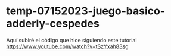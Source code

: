 # temp-07152023-juego-basico-adderly-cespedes

Aquí subiré el código que hice siguiendo este tutorial https://www.youtube.com/watch?v=tSzYxah83sg
